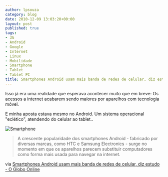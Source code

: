 ```yaml
---
author: lpsouza
category: blog
date: 2010-12-09 13:03:20+00:00
layout: post
published: true
tags:
- 3G
- Android
- Google
- Internet
- Linux
- Mobilidade
- Smartphone
- Tablet
- Tablet PC
title: Smartphones Android usam mais banda de redes de celular, diz estudo
---
```


Isso já era uma realidade que esperava acontecer muito que em breve: Os acessos a internet acabarem sendo maiores por aparelhos com tecnologia móvel.

E minha aposta estava mesmo no Android. Um sistema operacional "eclético", atendendo do celular ao tablet..

![Smartphone](https://luizsouza.com.br/wp-content/upload/2010/12/1252606639294_581.jpg)

> A crescente popularidade dos smartphones Android - fabricado por diversas marcas, como HTC e Samsung Electronics - surge no momento em que os aparelhos parecem substituir computadores como forma mais usada para navegar na internet.

via [Smartphones Android usam mais banda de redes de celular, diz estudo - O Globo Online](https://oglobo.globo.com/economia/smartphones-android-usam-mais-banda-de-redes-de-celular-diz-estudo-2913431)